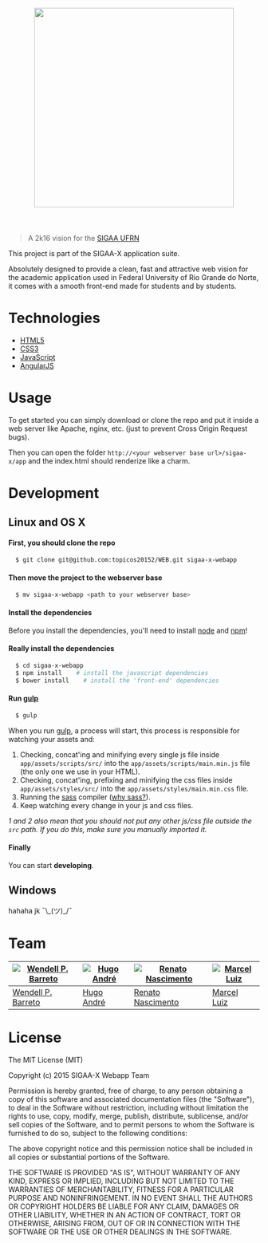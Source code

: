 <h1 align="center">
	<br>
	<img width="400" src="https://rawgit.com/topicos20152/WEB/master/app/assets%40admin/images/logo.png">
	<br>
	<br>
</h1>

> A 2k16 vision for the <a href="https://sigaa.ufrn.br/" target="_blank">SIGAA UFRN</a>

This project is part of the SIGAA-X application suite.

Absolutely designed to provide a clean, fast and attractive web vision for the academic application used in Federal University of Rio Grande do Norte, it comes with a smooth front-end made for students and by students.

# Technologies
  * <a href="http://www.w3schools.com/html/html5_intro.asp" target="_blank">HTML5</a>
  * <a href="http://www.w3schools.com/css/css3_intro.asp" target="_blank">CSS3</a>
  * <a href="https://www.javascript.com/" target="_blank">JavaScript</a>
  * <a href="https://angularjs.org/" target="_blank">AngularJS</a>
  

# Usage

To get started you can simply download or clone the repo and put it inside a web server like Apache, nginx, etc. (just to prevent Cross Origin Request bugs).

Then you can open the folder `http://<your webserver base url>/sigaa-x/app` and the index.html should renderize like a charm.


# Development

## Linux and OS X

#### First, you should clone the repo
```bash
  $ git clone git@github.com:topicos20152/WEB.git sigaa-x-webapp
```

#### Then move the project to the webserver base
```bash
  $ mv sigaa-x-webapp <path to your webserver base>
```

#### Install the dependencies
Before you install the dependencies, you'll need to install <a href="https://nodejs.org/" target="_blank">node</a> and <a href="https://www.npmjs.com/" target="_blank">npm</a>!

#### Really install the dependencies
```bash
  $ cd sigaa-x-webapp
  $ npm install    # install the javascript dependencies
  $ bower install    # install the 'front-end' dependencies
```

#### Run <a href="http://gulpjs.com/" target="_blank">gulp</a>
```bash
  $ gulp
```
When you run <a href="http://gulpjs.com/" target="_blank">gulp</a>, a process will start, this process
is responsible for watching your assets and:
  1. Checking, concat'ing and minifying every single js file inside `app/assets/scripts/src/` into the `app/assets/scripts/main.min.js` file (the only one we use in your HTML).
  2. Checking, concat'ing, prefixing and minifying the css files inside `app/assets/styles/src/` into the `app/assets/styles/main.min.css` file. 
  3. Running the <a href="http://sass-lang.com/" target="_blank">sass</a> compiler (<a href="http://alistapart.com/article/why-sass" target="_blank">why sass?</a>).
  4. Keep watching every change in your js and css files.

*1 and 2 also mean that you should not put any other js/css file outside the `src` path. If you do this, make sure you manually imported it.*

#### Finally
You can start **developing**.

## Windows

hahaha jk ¯\\\_(ツ)_/¯

# Team

[![Wendell P. Barreto](https://avatars2.githubusercontent.com/u/2782873?v=3&s=144)](https://github.com/wendellpbarreto) | [![Hugo André](https://avatars1.githubusercontent.com/u/8400059?v=3&s=144)](https://github.com/hugoandregg) | [![Renato Nascimento](https://avatars0.githubusercontent.com/u/4237373?v=3&s=144)](https://github.com/rhnasc) | [![Marcel Luiz](http://gravatar.com/avatar/48fa294e3cd41680ba80d3ed6345c7b4d?s=144)](https://github.com/marcelluiz96)
---|---|---|---
[Wendell P. Barreto](https://github.com/wendellpbarreto) | [Hugo André](https://github.com/hugoandregg) | [Renato Nascimento](https://github.com/rhnasc) | [Marcel Luiz](https://github.com/marcelluiz96)

# License

The MIT License (MIT)

Copyright (c) 2015 SIGAA-X Webapp Team

Permission is hereby granted, free of charge, to any person obtaining a copy
of this software and associated documentation files (the "Software"), to deal
in the Software without restriction, including without limitation the rights
to use, copy, modify, merge, publish, distribute, sublicense, and/or sell
copies of the Software, and to permit persons to whom the Software is
furnished to do so, subject to the following conditions:

The above copyright notice and this permission notice shall be included in all
copies or substantial portions of the Software.

THE SOFTWARE IS PROVIDED "AS IS", WITHOUT WARRANTY OF ANY KIND, EXPRESS OR
IMPLIED, INCLUDING BUT NOT LIMITED TO THE WARRANTIES OF MERCHANTABILITY,
FITNESS FOR A PARTICULAR PURPOSE AND NONINFRINGEMENT. IN NO EVENT SHALL THE
AUTHORS OR COPYRIGHT HOLDERS BE LIABLE FOR ANY CLAIM, DAMAGES OR OTHER
LIABILITY, WHETHER IN AN ACTION OF CONTRACT, TORT OR OTHERWISE, ARISING FROM,
OUT OF OR IN CONNECTION WITH THE SOFTWARE OR THE USE OR OTHER DEALINGS IN THE
SOFTWARE.
